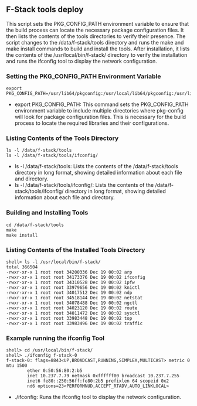 ## F-Stack tools deploy
This script sets the PKG_CONFIG_PATH environment variable to ensure that the build process can locate the necessary package configuration files. It then lists the contents of the tools directories to verify their presence. The script changes to the /data/f-stack/tools directory and runs the make and make install commands to build and install the tools. After installation, it lists the contents of the /usr/local/bin/f-stack/ directory to verify the installation and runs the ifconfig tool to display the network configuration.

### Setting the PKG_CONFIG_PATH Environment Variable
```
export PKG_CONFIG_PATH=/usr/lib64/pkgconfig:/usr/local/lib64/pkgconfig:/usr/lib/pkgconfig
```
* export PKG_CONFIG_PATH: This command sets the PKG_CONFIG_PATH environment variable to include multiple directories where pkg-config will look for package configuration files. This is necessary for the build process to locate the required libraries and their configurations.

### Listing Contents of the Tools Directory
```
ls -l /data/f-stack/tools
ls -l /data/f-stack/tools/ifconfig/
```
- ls -l /data/f-stack/tools: Lists the contents of the /data/f-stack/tools directory in long format, showing detailed information about each file and directory.
- ls -l /data/f-stack/tools/ifconfig/: Lists the contents of the /data/f-stack/tools/ifconfig/ directory in long format, showing detailed information about each file and directory.

### Building and Installing Tools
```
cd /data/f-stack/tools
make
make install
```

### Listing Contents of the Installed Tools Directory
```
shell> ls -l /usr/local/bin/f-stack/
total 366504
-rwxr-xr-x 1 root root 34200336 Dec 19 00:02 arp
-rwxr-xr-x 1 root root 34173376 Dec 19 00:02 ifconfig
-rwxr-xr-x 1 root root 34310528 Dec 19 00:02 ipfw
-rwxr-xr-x 1 root root 33979656 Dec 19 00:02 knictl
-rwxr-xr-x 1 root root 34017512 Dec 19 00:02 ndp
-rwxr-xr-x 1 root root 34518144 Dec 19 00:02 netstat
-rwxr-xr-x 1 root root 34078488 Dec 19 00:02 ngctl
-rwxr-xr-x 1 root root 34023120 Dec 19 00:02 route
-rwxr-xr-x 1 root root 34011472 Dec 19 00:02 sysctl
-rwxr-xr-x 1 root root 33983448 Dec 19 00:02 top
-rwxr-xr-x 1 root root 33983496 Dec 19 00:02 traffic
```

### Example running the ifconfig Tool
```
shell> cd /usr/local/bin/f-stack/
shell> ./ifconfig f-stack-0
f-stack-0: flags=8843<UP,BROADCAST,RUNNING,SIMPLEX,MULTICAST> metric 0 mtu 1500
        ether 0:50:56:80:2:b5
        inet 10.237.7.79 netmask 0xffffff00 broadcast 10.237.7.255
        inet6 fe80::250:56ff:fe80:2b5 prefixlen 64 scopeid 0x2
        nd6 options=23<PERFORMNUD,ACCEPT_RTADV,AUTO_LINKLOCAL>
```
- ./ifconfig: Runs the ifconfig tool to display the network configuration.